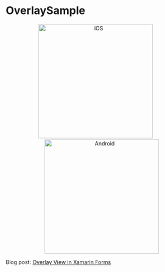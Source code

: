 # OverlaySample



<p align="center">
  <img width="300" height:"700" src="https://media.giphy.com/media/4JSAtTjwlB0YBMJc4E/giphy.gif" title="iOS"/>
  &nbsp;&nbsp;&nbsp;&nbsp;&nbsp;&nbsp;&nbsp;
  <img width="300" height:"700" src="https://media.giphy.com/media/1i5lK6tmYeufX7ZQ7l/giphy.gif" title="Android"/>
</p>





Blog post: [Overlay View in Xamarin Forms](http://www.xamboy.com/2019/02/23/overlayview-in-xamarin-forms/)
